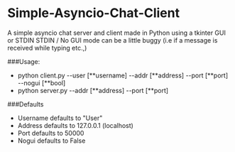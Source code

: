 # Simple-Asyncio-Chat-Client
A simple asyncio chat server and client made in Python using a tkinter GUI or STDIN
STDIN / No GUI mode can be a little buggy (i.e if a message is received while typing etc.,)

###Usage:
 - python client.py --user [\*\*username] --addr [\*\*address] --port [\*\*port] --nogui [\*\*bool]
 - python server.py --addr [\*\*address] --port [\*\*port]

###Defaults
 - Username defaults to "User"
 - Address defaults to 127.0.0.1 (localhost)
 - Port defaults to 50000
 - Nogui defaults to False
